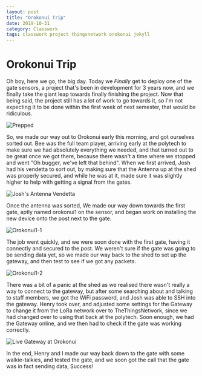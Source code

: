 ```yaml
---
layout: post
title: "Orokonui Trip"
date: 2019-10-31
category: Classwork
tags: classwork project thingsnetwork orokonui jekyll
---
```


# Orokonui Trip

Oh boy, here we go, the big day. Today we *Finally* get to deploy one of the gate sensors, a project that's been in development for 3 years now,
and we finally take the giant leap towards finally finishing the project. Now that being said, the project still has a lot of work to go towards
it, so I'm not expecting it to be done within the first week of next semester, that would be ridiculous.

![Prepped](https://kammorne.github.io/lagoma1_IN700/img/Prepped.jpg)

So, we made our way out to Orokonui early this morning, and got ourselves sorted out. Bee was the full team player, arriving early at the polytech
to make sure we had absolutely everything we needed, and that turned out to be great once we got there, because there wasn't a time where we stopped
and went "Oh bugger, we've left that behind". When we first arrived, Josh had his vendetta to sort out, by making sure that the Antenna up at the shed
was properly secured, and while he was at it, made sure it was slightly higher to help with getting a signal from the gates.

![Josh's Antenna Vendetta](https://kammorne.github.io/lagoma1_IN700/img/JoshsAntenna.jpg)

Once the antenna was sorted, We made our way down towards the first gate, aptly named orokonui1 on the sensor, and began work on installing the new
device onto the post next to the gate.

![Orokonui1-1](https://kammorne.github.io/lagoma1_IN700/img/OrokonuiGate1.jpg)

The job went quickly, and we were soon done with the first gate, having it connectly and secured to the post. We weren't sure if the gate was going to
be sending data yet, so we made our way back to the shed to set up the gateway, and then test to see if we got any packets.

![Orokonui1-2](https://kammorne.github.io/lagoma1_IN700/img/OrokonuiGate1Box.jpg)

There was a bit of a panic at the shed as we realised there wasn't really a way to connect to the gateway, but after some searching about and talking to
staff members, we got the WiFi password, and Josh was able to SSH into the gateway. Henry took over, and adjusted some settings for the Gateway to change it
from the LoRa network over to TheThingsNetwork, since we had changed over to using that back at the polytech. Soon enough, we had the Gateway online, and we
then had to check if the gate was working correctly.


![Live Gateway at Orokonui](https://kammorne.github.io/lagoma1_IN700/img/LiveOrokonuiGateway.jpg)

In the end, Henry and I made our way back down to the gate with some walkie-talkies, and tested the gate, and we soon got the call that the gate
was in fact sending data, Success!
